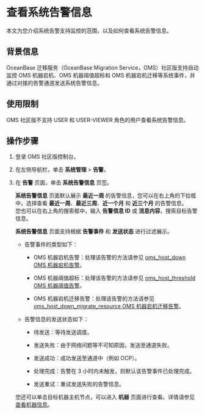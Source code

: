 # 查看系统告警信息

本文为您介绍系统告警支持监控的范围，以及如何查看系统告警信息。

## 背景信息

OceanBase 迁移服务（OceanBase Migration Service，OMS）社区版支持自动监控 OMS 机器宕机、OMS 机器阈值超标和 OMS 机器宕机迁移等系统事件，并通过对接的告警通道发送系统告警信息。

## 使用限制

OMS 社区版不支持 USER 和 USER-VIEWER 角色的用户查看系统告警信息。

## 操作步骤

1. 登录 OMS 社区版控制台。

2. 在左侧导航栏，单击 **系统管理** \> **告警**。

3. 在 **告警** 页面，单击 **系统告警信息** 页签。

   **系统告警信息** 页面默认展示 **最近一周** 的告警信息，您可以在右上角的下拉框中，选择查看 **最近一周**、**最近三周**、**近一个月** 和 **近三个月** 的告警信息。<br>您也可以在右上角的搜索框中，输入 **告警信息 ID** 或 **消息内容**，搜索目标告警信息。

   **系统告警信息** 页面支持根据 **告警事件** 和 **发送状态** 进行过滤展示。

   * 告警事件的类型如下：

     * OMS 机器宕机告警：处理该告警的方法请参见 [oms_host_down OMS 机器宕机告警](../../12.reference-guide/3.alarm-reference/1.oms-host-down.md)。

     * OMS 机器阈值超标：处理该告警的方法请参见 [oms_host_threshold OMS 机器阈值告警](../../12.reference-guide/3.alarm-reference/3.oms-host-threshold.md)。

     * OMS 机器宕机迁移告警：处理该告警的方法请参见[oms_host_down_migrate_resource OMS 机器宕机迁移告警](../../12.reference-guide/3.alarm-reference/2.oms-host-down-migrate-resource.md)。

   * 告警信息的发送状态如下：

     * 待发送：等待发送调度。

     * 发送失败：由于网络问题等不可知原因，发送至通道失败。

     * 发送成功：成功发送至通道中（例如 OCP）。

     * 处理完成：告警在 3 小时内未触发，则默认该告警事件已处理完成。

     * 发送重试：重试发送失败的告警信息。

   您还可以单击目标机器主机节点，可以进入 **机器** 页面进行查看。详情请参见 [查看机器信息](../../9.o-m-manual/3.server/1.view-server-information.md)。

